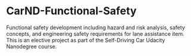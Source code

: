 # CarND-Functional-Safety
Functional safety development including hazard and risk analysis, safety concepts, and engineering safety requirements for lane assistance item. This is an elective project as part of the Self-Driving Car Udacity Nanodegree course.
